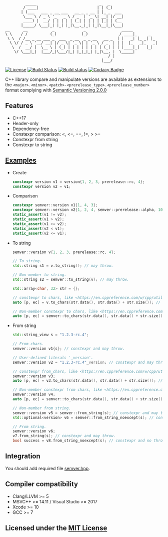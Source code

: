 ```text
         _____                            _   _
        / ____|                          | | (_)
       | (___   ___ _ __ ___   __ _ _ __ | |_ _  ___
        \___ \ / _ \ '_ ` _ \ / _` | '_ \| __| |/ __|
        ____) |  __/ | | | | | (_| | | | | |_| | (__
       |_____/ \___|_| |_| |_|\__,_|_| |_|\__|_|\___|
__      __           _             _                _____
\ \    / /          (_)           (_)              / ____|_     _
 \ \  / /__ _ __ ___ _  ___  _ __  _ _ __   __ _  | |   _| |_ _| |_
  \ \/ / _ \ '__/ __| |/ _ \| '_ \| | '_ \ / _` | | |  |_   _|_   _|
   \  /  __/ |  \__ \ | (_) | | | | | | | | (_| | | |____|_|   |_|
    \/ \___|_|  |___/_|\___/|_| |_|_|_| |_|\__, |  \_____|
                                            __/ |
                                           |___/
```

[![License](https://img.shields.io/github/license/Neargye/semver.svg)](LICENSE)
[![Build Status](https://travis-ci.org/Neargye/semver.svg?branch=master)](https://travis-ci.org/Neargye/semver)
[![Build status](https://ci.appveyor.com/api/projects/status/5k62fhf7u1v5h1st/branch/master?svg=true)](https://ci.appveyor.com/project/Neargye/semver/branch/master)
[![Codacy Badge](https://api.codacy.com/project/badge/Grade/04b3ef8b2be24f72b670af76855307cc)](https://www.codacy.com/app/Neargye/semver?utm_source=github.com&amp;utm_medium=referral&amp;utm_content=Neargye/semver&amp;utm_campaign=Badge_Grade)

C++ library compare and manipulate versions are available as extensions to the `<major>.<minor>.<patch>-<prerelease_type>.<prerelease_number>` format complying with [Semantic Versioning 2.0.0](semver.org)

## Features

* C++17
* Header-only
* Dependency-free
* Constexpr comparison: <, <=, ==, !=, > >=
* Constexpr from string
* Constexpr to string

## [Examples](example/example.cpp)

* Create

  ```cpp
  constexpr version v1 = version{1, 2, 3, prerelease::rc, 4};
  constexpr version v2 = v1;
  ```

* Сomparison

  ```cpp
  constexpr semver::version v1{1, 4, 3};
  constexpr semver::version v2{1, 2, 4, semver::prerelease::alpha, 10};
  static_assert(v1 != v2);
  static_assert(v1 > v2);
  static_assert(v1 >= v2);
  static_assert(v2 < v1);
  static_assert(v2 <= v1);
  ```

* To string

  ```cpp
  semver::version v{1, 2, 3, prerelease::rc, 4};

  // To string.
  std::string s1 = v.to_string(); // may throw.

  // Non-member to string.
  std::string s2 = semver::to_string(v); // may throw.

  std::array<char, 32> str = {};

  // constexpr to chars, like <https://en.cppreference.com/w/cpp/utility/to_chars>.
  auto [p, ec] = v.to_chars(str.data(), str.data() + str.size()); // constexpr and no throw.

  // Non-member constexpr to chars, like <https://en.cppreference.com/w/cpp/utility/to_chars>.
  auto [p, ec] = semver::to_chars(str.data(), str.data() + str.size(), v); // constexpr and no throw.
  ```

* From string

  ```cpp
  std::string_view s = "1.2.3-rc.4";

  // From chars.
  semver::version v1{s}; // constexpr and may throw.

  // User-defined literals '_version'.
  semver::version v2 = "1.2.3-rc.4"_version; // constexpr and may throw.

  // constexpr from_chars, like <https://en.cppreference.com/w/cpp/utility/from_chars>.
  semver::version v3;
  auto [p, ec] = v3.to_chars(str.data(), str.data() + str.size()); // constexpr and no throw.

  // Non-member constexpr from chars, like <https://en.cppreference.com/w/cpp/utility/from_chars>.
  semver::version v4;
  auto [p, ec] = semver::to_chars(str.data(), str.data() + str.size(), v4); // constexpr and no throw.

  // Non-member from string.
  semver::version v5 = semver::from_string(s); // constexpr and may throw.
  std::optional<version> v6 = semver::from_string_noexcept(s); // constexpr and no throw.

  // From string.
  semver::version v6;
  v7.from_string(s); // constexpr and may throw.
  bool success = v8.from_string_noexcept(s); // constexpr and no throw.
  ```

## Integration

You should add required file [semver.hpp](include/semver.hpp).

## Compiler compatibility

* Clang/LLVM >= 5
* MSVC++ >= 14.11 / Visual Studio >= 2017
* Xcode >= 10
* GCC >= 7

## Licensed under the [MIT License](LICENSE)
